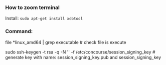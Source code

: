 ### How to zoom terminal

Install: ```sudo apt-get install xdotool```

### Command:

file *linux_amd64 | grep executable # check file is execute

sudo ssh-keygen -t rsa -q -N '' -f /etc/concourse/session_signing_key # generate key with name: session_signing_key.pub and session_signing_key